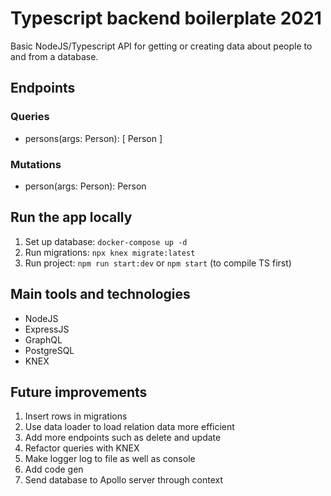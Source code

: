 # Typescript backend boilerplate 2021

Basic NodeJS/Typescript API for getting or creating data about people to and from a database.

## Endpoints

### Queries
- persons(args: Person): [ Person ]

### Mutations
- person(args: Person): Person

## Run the app locally

1. Set up database: `docker-compose up -d`
1. Run migrations: `npx knex migrate:latest`
1. Run project: `npm run start:dev` or `npm start` (to compile TS first)

## Main tools and technologies
- NodeJS
- ExpressJS
- GraphQL
- PostgreSQL
- KNEX

## Future improvements
1. Insert rows in migrations
1. Use data loader to load relation data more efficient
1. Add more endpoints such as delete and update
1. Refactor queries with KNEX
1. Make logger log to file as well as console
1. Add code gen
1. Send database to Apollo server through context
